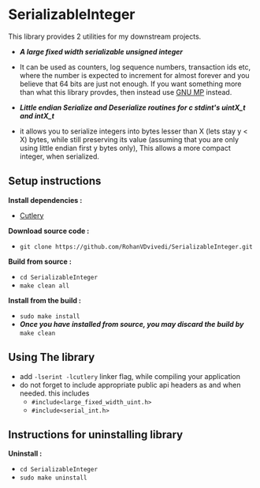 # SerializableInteger
This library provides 2 utilities for my downstream projects.
 * ***A large fixed width serializable unsigned integer***
  - It can be used as counters, log sequence numbers, transaction ids etc, where the number is expected to increment for almost forever and you believe that 64 bits are just not enough. If you want something more than what this library provdes, then instead use [GNU MP](https://gmplib.org/) instead.
 * ***Little endian Serialize and Deserialize routines for c stdint's uintX_t and intX_t***
  - it allows you to serialize integers into bytes lesser than X (lets stay y < X) bytes, while still preserving its value (assuming that you are only using little endian first y bytes only), This allows a more compact integer, when serialized.

## Setup instructions
**Install dependencies :**
 * [Cutlery](https://github.com/RohanVDvivedi/Cutlery)

**Download source code :**
 * `git clone https://github.com/RohanVDvivedi/SerializableInteger.git`

**Build from source :**
 * `cd SerializableInteger`
 * `make clean all`

**Install from the build :**
 * `sudo make install`
 * ***Once you have installed from source, you may discard the build by*** `make clean`

## Using The library
 * add `-lserint -lcutlery` linker flag, while compiling your application
 * do not forget to include appropriate public api headers as and when needed. this includes
   * `#include<large_fixed_width_uint.h>`
   * `#include<serial_int.h>`

## Instructions for uninstalling library

**Uninstall :**
 * `cd SerializableInteger`
 * `sudo make uninstall`
